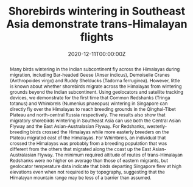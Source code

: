 ---
title: Shorebirds wintering in Southeast Asia demonstrate trans-Himalayan flights
authors:
- David Li
- Geoffrey Davison
- admin
- Phil F. Battley
- Zhijun Ma
- Shufen Yang
- Choon Beng How
- Doug Watkins
- Philip Round
- Alex Yee
- Vupasana Srinivasan
- Clarice Teo
- Robert Teo
- Adrian Loo
- Chee Chiew Leong
- Kenneth Er 
author_notes: ""
date: "2020-12-11T00:00:00Z"
doi: https://doi.org/10.1038/s41598-020-77897-z

# Schedule page publish date (NOT publication's date).
publishDate: "2020-12-11T00:00:00Z"

# Publication type.
# Legend: 0 = Uncategorized; 1 = Conference paper; 2 = Journal article;
# 3 = Preprint / Working Paper; 4 = Report; 5 = Book; 6 = Book section;
# 7 = Thesis; 8 = Patent
publication_types: ["2"]

# Publication name and optional abbreviated publication name.
publication: "*Scientific Reports*"
publication_short: ""

abstract: "Many birds wintering in the Indian subcontinent fly across the Himalayas during migration, including Bar-headed Geese (Anser indicus), Demoiselle Cranes (Anthropoides virgo) and Ruddy Shelducks (Tadorna ferruginea). However, little is known about whether shorebirds migrate across the Himalayas from wintering grounds beyond the Indian subcontinent. Using geolocators and satellite tracking devices, we demonstrate for the first time that Common Redshanks (Tringa totanus) and Whimbrels (Numenius phaeopus) wintering in Singapore can directly fly over the Himalayas to reach breeding grounds in the Qinghai-Tibet Plateau and north-central Russia respectively. The results also show that migratory shorebirds wintering in Southeast Asia can use both the Central Asian Flyway and the East Asian-Australasian Flyway. For Redshanks, westerly-breeding birds crossed the Himalayas while more easterly breeders on the Plateau migrated east of the Himalayas. For Whimbrels, an individual that crossed the Himalayas was probably from a breeding population that was different from the others that migrated along the coast up the East Asian-Australasian Flyway. The minimum required altitude of routes of trans-Himalayan Redshanks were no higher on average than those of eastern migrants, but geolocator temperature data indicate that birds departing Singapore flew at high elevations even when not required to by topography, suggesting that the Himalayan mountain range may be less of a barrier than assumed."

# Summary. An optional shortened abstract.
summary:

tags:
- Migration
- Climate change
- News and Views
featured: false

links:
  - name: "Link"
url: ''
url_pdf: ''
url_code: ''
url_dataset: ''
url_poster: ''
url_project: ''
url_slides: ''
url_source: ''
url_video: ''

# Featured image
# To use, add an image named `featured.jpg/png` to your page's folder. 
image:
  caption: ''
focal_point: ""
preview_only: false

# Associated Projects (optional).
#   Associate this publication with one or more of your projects.
#   Simply enter your project's folder or file name without extension.
#   E.g. `internal-project` references `content/project/internal-project/index.md`.
#   Otherwise, set `projects: []`.
projects: []

# Slides (optional).
#   Associate this publication with Markdown slides.
#   Simply enter your slide deck's filename without extension.
#   E.g. `slides: "example"` references `content/slides/example/index.md`.
#   Otherwise, set `slides: ""`.
slides: ""
---